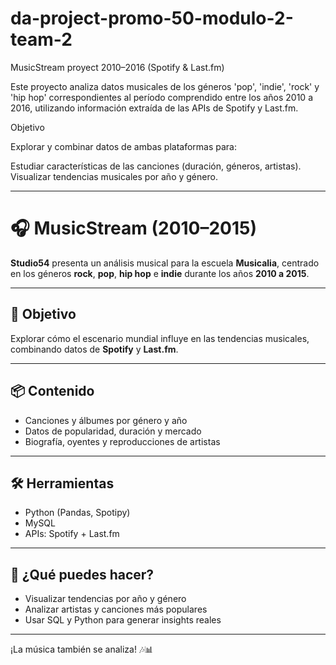 # da-project-promo-50-modulo-2-team-2
MusicStream proyect 2010–2016 (Spotify & Last.fm)

Este proyecto analiza datos musicales de los géneros 'pop', 'indie', 'rock' y 'hip hop' correspondientes al período comprendido entre los años 2010 a 2016, utilizando información extraída de las APIs de Spotify y Last.fm.

Objetivo

Explorar y combinar datos de ambas plataformas para:

Estudiar características de las canciones (duración, géneros, artistas).
Visualizar tendencias musicales por año y género.

-----------------

# 🎧 MusicStream (2010–2015)

**Studio54** presenta un análisis musical para la escuela **Musicalia**, centrado en los géneros **rock**, **pop**, **hip hop** e **indie** durante los años **2010 a 2015**.

---

## 🎯 Objetivo

Explorar cómo el escenario mundial influye en las tendencias musicales, combinando datos de **Spotify** y **Last.fm**.

---

## 📦 Contenido

- Canciones y álbumes por género y año  
- Datos de popularidad, duración y mercado  
- Biografía, oyentes y reproducciones de artistas  

---

## 🛠️ Herramientas

- Python (Pandas, Spotipy)  
- MySQL  
- APIs: Spotify + Last.fm  

---

## 🚀 ¿Qué puedes hacer?

- Visualizar tendencias por año y género  
- Analizar artistas y canciones más populares  
- Usar SQL y Python para generar insights reales  

---

¡La música también se analiza! 🎶📊  

